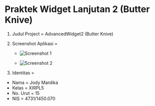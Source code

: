 # Praktek Widget Lanjutan 2 (Butter Knive)

1. Judul Project = AdvancedWidget2 (Butter Knive)

2. Screenshot Aplikasi =

   * ![Screenshot 1]()
   
   * ![Screenshot 2]()
   
3. Identitas =

 * Nama      = Jody Mardika
 * Kelas     = XIRPL5
 * No. Urut  = 15
 * NIS       = 4731/1450.070
